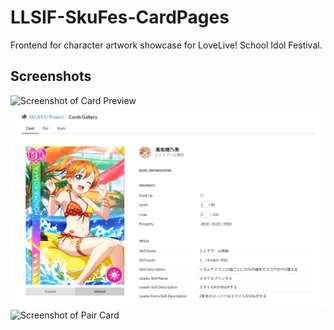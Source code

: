 # LLSIF-SkuFes-CardPages

Frontend for character artwork showcase for LoveLive! School Idol Festival.

## Screenshots

![Screenshot of Card Preview](https://github.com/skufes/SKUFES-Artwork/raw/master/screenshots/card.png)
![Screenshot of Card Detail](https://github.com/skufes/SKUFES-Artwork/raw/master/screenshots/detail.png)
![Screenshot of Pair Card](https://github.com/skufes/SKUFES-Artwork/raw/master/screenshots/pair.png)
